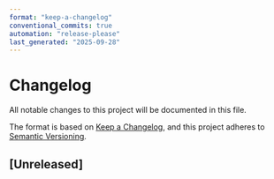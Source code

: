 ```yaml
---
format: "keep-a-changelog"
conventional_commits: true
automation: "release-please"
last_generated: "2025-09-28"
---
```


# Changelog

All notable changes to this project will be documented in this file.

The format is based on [Keep a Changelog](https://keepachangelog.com/en/1.1.0/),
and this project adheres to
[Semantic Versioning](https://semver.org/spec/v2.0.0.html).

## [Unreleased]
